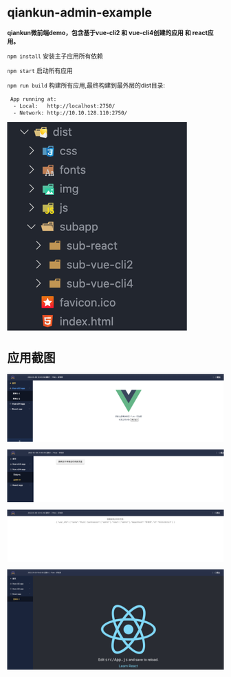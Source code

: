 # qiankun-admin-example
**qiankun微前端demo，包含基于vue-cli2 和 vue-cli4创建的应用 和 react应用。**

`npm install` 安装主子应用所有依赖

`npm start` 启动所有应用

`npm run build` 构建所有应用,最终构建到最外层的dist目录:

```
 App running at:
  - Local:   http://localhost:2750/ 
  - Network: http://10.10.128.110:2750/
```

![构建结果](./screenshot/dist.png)

# 应用截图


![构建结果](./screenshot/shot1.png)

![构建结果](./screenshot/shot2.png)

![构建结果](./screenshot/shot3.png)

![构建结果](./screenshot/shot4.png)